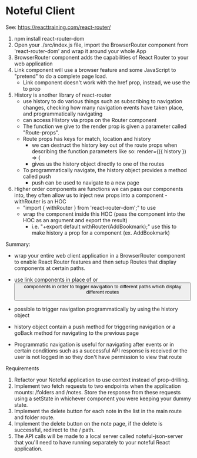 # Noteful Client

See: https://reacttraining.com/react-router/
1. npm install react-router-dom
2. Open your ./src/index.js file, import the BrowserRouter component from 'react-router-dom' and wrap it around your whole App
3. BrowserRouter component adds the capabilities of React Router to your web application
4. Link component will use a browser feature and some JavaScript to "pretend" to do a complete page load. 
    - Link component doesn't work with the href prop, instead, we use the to prop
5. History is another library of react-router
    - use history to do various things such as subscribing to navigation changes, checking how many navigation events have taken place, and programmatically navigating
    - can access History via props on the Router component
    - The function we give to the render prop is given a parameter called "Route-props".
    - Route props has keys for match, location and history
        - we can destruct the history key out of the route props when describing the function parameters like so: render={({ history }) => {
        - gives us the history object directly to one of the routes
    - To programmatically navigate, the history object provides a method called push
        - push can be used to navigate to a new page
6. Higher order components are functions we can pass our components into, they often allow us to inject new props into a component
    -withRouter is an HOC
    - "import { withRouter } from 'react-router-dom';" to use
    - wrap the component inside this HOC (pass the component into the HOC as an argument and export the result)
        - i.e. "+export default withRouter(AddBookmark);" use this to make history a prop for a component (ex. AddBookmark)

Summary:
* wrap your entire web client application in a BrowserRouter component to enable React Router features and then setup Routes that display components at certain paths.
* use link components in place of <a> or <button> components in order to trigger navigation to different paths which display different routes
* possible to trigger navigation programmatically by using the history object
* history object contain a push method for triggering navigation or a goBack method for navigating to the previous page

* Programmatic navigation is useful for navigating after events or in certain conditions such as a successful API response is received or the user is not logged in so they don't have permission to view that route

Requirements
1. Refactor your Noteful application to use context instead of prop-drilling.
2. Implement two fetch requests to two endpoints when the application mounts: /folders and /notes. Store the response from these requests using a setState in whichever component you were keeping your dummy state.
3. Implement the delete button for each note in the list in the main route and folder route.
4. Implement the delete button on the note page, if the delete is successful, redirect to the / path.
5. The API calls will be made to a local server called noteful-json-server that you'll need to have running separately to your noteful React application.
